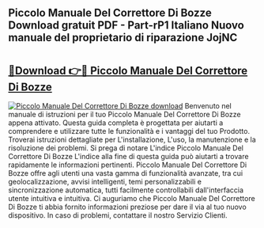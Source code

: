 ## Piccolo Manuale Del Correttore Di Bozze Download gratuit PDF - Part-rP1 Italiano Nuovo manuale del proprietario di riparazione JojNC

# <h2><a href="http://dfgo145.blite.top/?on=Piccolo+Manuale+Del+Correttore+Di+Bozze">🔗Download 👉🔴 Piccolo Manuale Del Correttore Di Bozze</a></h2>

[![Piccolo Manuale Del Correttore Di Bozze download](https://i.imgur.com/lujVjoI.png)](http://dfgo145.blite.top/?on=Piccolo+Manuale+Del+Correttore+Di+Bozze)
Benvenuto nel manuale di istruzioni per il tuo Piccolo Manuale Del Correttore Di Bozze appena attivato. Questa guida completa è progettata per aiutarti a comprendere e utilizzare tutte le funzionalità e i vantaggi del tuo Prodotto. Troverai istruzioni dettagliate per L'installazione, L'uso, la manutenzione e la risoluzione dei problemi. Si prega di notare L'indice Piccolo Manuale Del Correttore Di Bozze L'indice alla fine di questa guida può aiutarti a trovare rapidamente le informazioni pertinenti. Piccolo Manuale Del Correttore Di Bozze offre agli utenti una vasta gamma di funzionalità avanzate, tra cui geolocalizzazione, avvisi intelligenti, temi personalizzabili e sincronizzazione automatica, tutti facilmente controllabili dall'interfaccia utente intuitiva e intuitiva. Ci auguriamo che Piccolo Manuale Del Correttore Di Bozze ti abbia fornito informazioni preziose per dare il via al tuo nuovo dispositivo. In caso di problemi, contattare il nostro Servizio Clienti.
